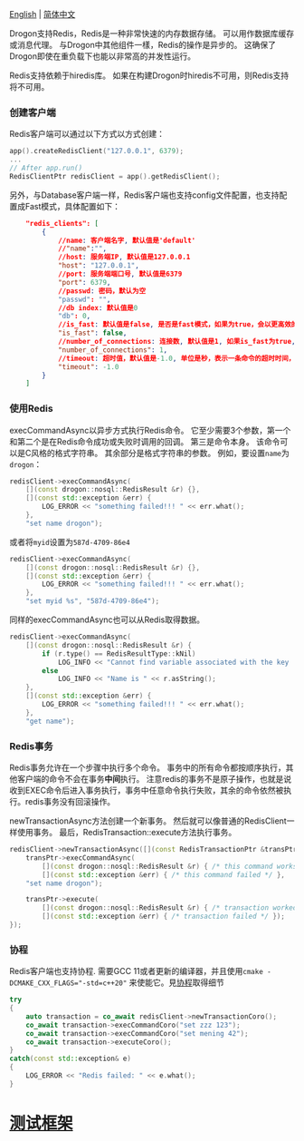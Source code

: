 [English](ENG-17-Redis) | [简体中文](CHN-17-Redis)

Drogon支持Redis，Redis是一种非常快速的内存数据存储。 可以用作数据库缓存或消息代理。 与Drogon中其他组件一樣，Redis的操作是异步的。 这确保了Drogon即使在重负载下也能以非常高的并发性运行。

Redis支持依赖于hiredis库。 如果在构建Drogon时hiredis不可用，则Redis支持将不可用。

### 创建客户端

Redis客户端可以通过以下方式以方式创建：

```c++
app().createRedisClient("127.0.0.1", 6379);
...
// After app.run()
RedisClientPtr redisClient = app().getRedisClient();
```

另外，与Database客户端一样，Redis客户端也支持config文件配置，也支持配置成Fast模式，具体配置如下：

```json
    "redis_clients": [
        {
            //name: 客户端名字, 默认值是'default'
            //"name":"",
            //host: 服务端IP, 默认值是127.0.0.1
            "host": "127.0.0.1",
            //port: 服务端端口号, 默认值是6379
            "port": 6379,
            //passwd: 密码，默认为空
            "passwd": "",
            //db index: 默认值是0
            "db": 0,
            //is_fast: 默认值是false, 是否是fast模式，如果为true，会以更高效的方式运行，但是只能在IO线程或主线程中使用, 并且不能使用同步接口。
            "is_fast": false,
            //number_of_connections: 连接数, 默认值是1, 如果is_fast为true, 该数字表示每个IO线程或主线程内的连接数, 否则表示该客户端所有连接数
            "number_of_connections": 1,
            //timeout: 超时值，默认值是-1.0, 单位是秒，表示一条命令的超时时间，超过这个时间未得到结果将返回超时错误，0或者负值表示没有超时限制
            "timeout": -1.0
        }
    ]
```

### 使用Redis

execCommandAsync以异步方式执行Redis命令。 它至少需要3个参数，第一个和第二个是在Redis命令成功或失败时调用的回调。 第三是命令本身。 该命令可以是C风格的格式字符串。 其余部分是格式字符串的参数。 例如，要设置`name`为`drogon`：

```c++
redisClient->execCommandAsync(
    [](const drogon::nosql::RedisResult &r) {},
    [](const std::exception &err) {
        LOG_ERROR << "something failed!!! " << err.what();
    },
    "set name drogon");
```

或者将`myid`设置为`587d-4709-86e4`

```c++
redisClient->execCommandAsync(
    [](const drogon::nosql::RedisResult &r) {},
    [](const std::exception &err) {
        LOG_ERROR << "something failed!!! " << err.what();
    },
    "set myid %s", "587d-4709-86e4");
```

同样的execCommandAsync也可以从Redis取得数据。

```c++
redisClient->execCommandAsync(
    [](const drogon::nosql::RedisResult &r) {
        if (r.type() == RedisResultType::kNil)
            LOG_INFO << "Cannot find variable associated with the key 'name'";
        else
            LOG_INFO << "Name is " << r.asString();
    },
    [](const std::exception &err) {
        LOG_ERROR << "something failed!!! " << err.what();
    },
    "get name");
```

### Redis事务

Redis事务允许在一个步骤中执行多个命令。 事务中的所有命令都按顺序执行，其他客户端的命令不会在事务**中间**执行。 注意redis的事务不是原子操作，也就是说收到EXEC命令后进入事务执行，事务中任意命令执行失败，其余的命令依然被执行。redis事务没有回滚操作。

newTransactionAsync方法创建一个新事务。 然后就可以像普通的RedisClient一样使用事务。 最后，RedisTransaction::execute方法执行事务。

```c++
redisClient->newTransactionAsync([](const RedisTransactionPtr &transPtr) {
    transPtr->execCommandAsync(
        [](const drogon::nosql::RedisResult &r) { /* this command works */ },
        [](const std::exception &err) { /* this command failed */ },
    "set name drogon");

    transPtr->execute(
        [](const drogon::nosql::RedisResult &r) { /* transaction worked */ },
        [](const std::exception &err) { /* transaction failed */ });
});
```

### 协程

Redis客户端也支持协程. 需要GCC 11或者更新的编译器，并且使用`cmake -DCMAKE_CXX_FLAGS="-std=c++20"` 来使能它。見[协程](CHN-16-协程)取得细节

```c++
try
{
    auto transaction = co_await redisClient->newTransactionCoro();
    co_await transaction->execCommandCoro("set zzz 123");
    co_await transaction->execCommandCoro("set mening 42");
    co_await transaction->executeCoro();
}
catch(const std::exception& e)
{
    LOG_ERROR << "Redis failed: " << e.what();
}
```

# [测试框架](CHN-18-测试框架)
